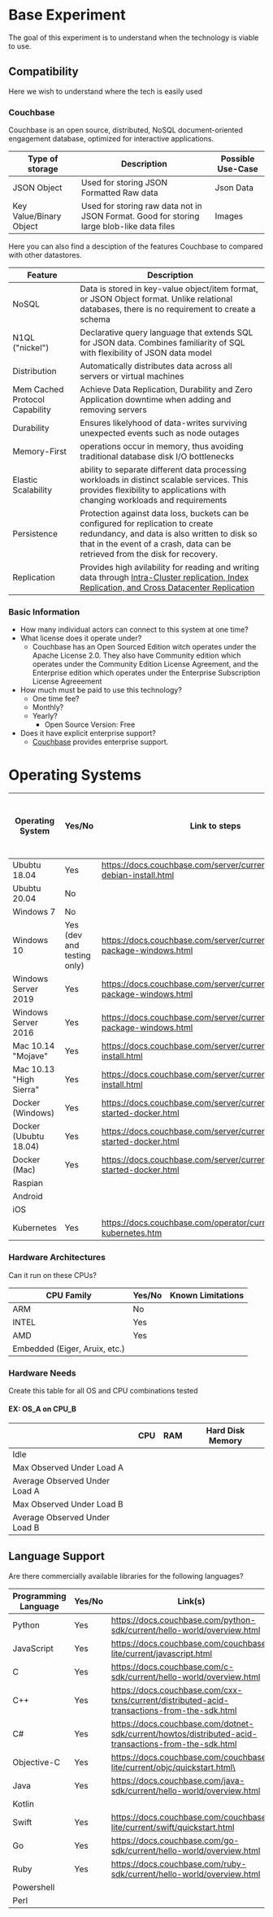 # Base Experiment
The goal of this experiment is to understand when the technology is viable to use. 

## Compatibility 
Here we wish to understand where the tech is easily used

### Couchbase
Couchbase is an open source, distributed, NoSQL document-oriented engagement database, optimized for interactive applications. 

|Type of storage|Description|Possible Use-Case|
|--|--|--|
JSON Object|Used for storing JSON Formatted Raw data| Json Data
Key Value/Binary Object|Used for storing raw data not in JSON Format. Good for storing large blob-like data files|Images|


Here you can also find a desciption of the features Couchbase to compared with other datastores.

|Feature|Description|
|--|--|
NoSQL|Data is stored in key-value object/item format, or JSON Object format. Unlike relational databases, there is no requirement to create a schema|
N1QL ("nickel")|Declarative query language that extends SQL for JSON data. Combines familiarity of SQL with flexibility of JSON data model
Distribution|Automatically distributes data across all servers or virtual machines|
Mem Cached Protocol Capability|Achieve Data Replication, Durability and Zero Application downtime when adding and removing servers
Durability|Ensures likelyhood of data-writes surviving unexpected events such as node outages
Memory-First| operations occur in memory, thus avoiding traditional database disk I/O bottlenecks
Elastic Scalability|ability to separate different data processing workloads in distinct scalable services. This provides flexibility to applications with changing workloads and requirements
Persistence|Protection against data loss, buckets can be configured for replication to create redundancy, and data is also written to disk so that in the event of a crash, data can be retrieved from the disk for recovery.
Replication|Provides high avilability for reading and writing data through [Intra-Cluster replication, Index Replication, and Cross Datacenter Replication](https://docs.couchbase.com/server/5.1/architecture/high-availability-replication-architecture.html)



### Basic Information
- How many individual actors can connect to this system at one time? 
- What license does it operate under?
    -  Couchbase has an Open Sourced Edition witch operates under the Apache License 2.0. They also have Community edition which operates under the Community Edition License Agreement,  and the Enterprise edition which operates under the Enterprise Subscription License Agreeement 
- How much must be paid to use this technology?
    - One time fee?
    - Monthly?
    - Yearly?
        - Open Source Version: Free
- Does it have explicit enterprise support? 
    - [Couchbase](https://www.couchbase.com/support-policy/enterprise-software) provides enterprise support.  
  
# Operating Systems
|Operating System|Yes/No|Link to steps|Average Install Time| Number of Manual Steps to Install|
|--|--|--|--|--|
Ububtu 18.04|Yes|https://docs.couchbase.com/server/current/install/ubuntu-debian-install.html|
Ububtu 20.04|No|||
Windows 7|No||
Windows 10|Yes (dev and testing only)|https://docs.couchbase.com/server/current/install/install-package-windows.html||
Windows Server 2019|Yes|https://docs.couchbase.com/server/current/install/install-package-windows.html||
Windows Server 2016|Yes|https://docs.couchbase.com/server/current/install/install-package-windows.html||
Mac 10.14 "Mojave"|Yes|https://docs.couchbase.com/server/current/install/macos-install.html||
Mac 10.13 "High Sierra"|Yes|https://docs.couchbase.com/server/current/install/macos-install.html||
Docker (Windows)|Yes|https://docs.couchbase.com/server/current/install/getting-started-docker.html||
Docker (Ububtu 18.04)|Yes|https://docs.couchbase.com/server/current/install/getting-started-docker.html||
Docker (Mac)|Yes|https://docs.couchbase.com/server/current/install/getting-started-docker.html||
Raspian||||
Android||||
iOS||||
Kubernetes|Yes|https://docs.couchbase.com/operator/current/install-kubernetes.htm||


### Hardware Architectures 
Can it run on these CPUs?

|CPU Family|Yes/No|Known Limitations|
|--|--|--|
ARM|No|
INTEL|Yes|
AMD|Yes|
Embedded (Eiger, Aruix, etc.)||

### Hardware Needs 
Create this table for all OS and CPU combinations tested 

#### EX: OS_A on CPU_B
||CPU|RAM|Hard Disk Memory|
|--|--|--|--|
|Idle||||
|Max Observed Under Load A||||
|Average Observed Under Load A||||
|Max Observed Under Load B||||
|Average Observed Under Load B||||


## Language Support
Are there commercially available libraries for the following languages?

|Programming Language|Yes/No|Link(s)|
|--|--|--|
Python|Yes|https://docs.couchbase.com/python-sdk/current/hello-world/overview.html|
JavaScript|Yes|https://docs.couchbase.com/couchbase-lite/current/javascript.html|
C|Yes|https://docs.couchbase.com/c-sdk/current/hello-world/overview.html|
C++|Yes|https://docs.couchbase.com/cxx-txns/current/distributed-acid-transactions-from-the-sdk.html|
C#|Yes|https://docs.couchbase.com/dotnet-sdk/current/howtos/distributed-acid-transactions-from-the-sdk.html|
Objective-C|Yes|https://docs.couchbase.com/couchbase-lite/current/objc/quickstart.html\
Java|Yes|https://docs.couchbase.com/java-sdk/current/hello-world/overview.html|
Kotlin||
Swift|Yes|https://docs.couchbase.com/couchbase-lite/current/swift/quickstart.html|
Go|Yes|https://docs.couchbase.com/go-sdk/current/hello-world/overview.html|
Ruby|Yes|https://docs.couchbase.com/ruby-sdk/current/hello-world/overview.html|
Powershell||
Perl||
